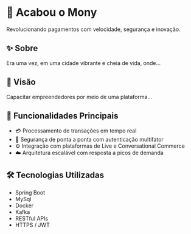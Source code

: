 # 💸 **Acabou o Mony**

Revolucionando pagamentos com velocidade, segurança e inovação.

## ✨ **Sobre**

Era uma vez, em uma cidade vibrante e cheia de vida, onde...

## 🚀 **Visão**

Capacitar empreendedores por meio de uma plataforma...

## 🧱 **Funcionalidades Principais**

- 💳 Processamento de transações em tempo real  
- 🔐 Segurança de ponta a ponta com autenticação multifator  
- ⚙️ Integração com plataformas de Live e Conversational Commerce  
- ☁️ Arquitetura escalável com resposta a picos de demanda  

## 🛠️ **Tecnologias Utilizadas**

- Spring Boot  
- MySql  
- Docker  
- Kafka  
- RESTful APIs  
- HTTPS / JWT
